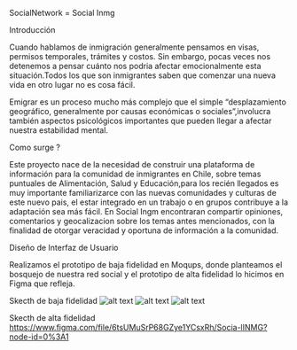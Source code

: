 SocialNetwork = Social Inmg

Introducción

Cuando hablamos de inmigración generalmente pensamos en visas, permisos temporales, trámites y costos. Sin embargo, pocas veces nos detenemos a pensar cuánto nos podria afectar emocionalmente esta situación.Todos los que son inmigrantes saben que comenzar una nueva vida en otro lugar no es cosa fácil. 

Emigrar es un proceso mucho más complejo que el simple “desplazamiento geográfico, generalmente por causas económicas o sociales”,involucra también aspectos psicológicos importantes que pueden llegar a afectar nuestra estabilidad mental.

Como surge ?

Este proyecto nace de la  necesidad de construir una plataforma de información para la comunidad de inmigrantes en Chile, sobre temas puntuales de Alimentación, Salud y Educación,para los recién llegados es muy importante familiarizarce con las nuevas comunidades y culturas de este nuevo pais, el estar integrado en un trabajo o en grupos contribuye a la adaptación sea más fácil. En Social Ingm encontraran compartir opiniones, comentarios y geocalizacion sobre los temas antes mencionados, con la finalidad de otorgar veracidad y oportuna de información a la comunidad. 

Diseño de Interfaz de Usuario

Realizamos el prototipo de baja fidelidad en Moqups, donde planteamos el bosquejo de nuestra red social y el prototipo de alta fidelidad lo hicimos en Figma  que refleja.

Skecth de baja fidelidad
![alt text]("./public/imagenes/1.png")
![alt text]("./public/imagenes/2.png")
![alt text]("./public/imagenes/3.png")

Skecth de alta fidelidad 
https://www.figma.com/file/6tsUMuSrP68GZye1YCsxRh/Socia-lINMG?node-id=0%3A1





